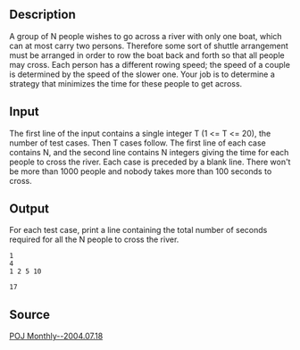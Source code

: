 <h2>Description</h2><p>A group of N people wishes to go across a river with only one boat, which can at most carry two persons. Therefore some sort of shuttle arrangement must be arranged in order to row the boat back and forth so that all people may cross. Each person has a different rowing speed; the speed of a couple is determined by the speed of the slower one. Your job is to determine a strategy that minimizes the time for these people to get across.</p><h2>Input</h2><p>The first line of the input contains a single integer T (1 &lt;= T &lt;= 20), the number of test cases. Then T cases follow. The first line of each case contains N, and the second line contains N integers giving the time for each people to cross the river. Each case is preceded by a blank line. There won't be more than 1000 people and nobody takes more than 100 seconds to cross.</p><h2>Output</h2><p>For each test case, print a line containing the total number of seconds required for all the N people to cross the river.</p><pre><code class="language-input1">1
4
1 2 5 10
</code></pre><pre><code class="language-output1">17</code></pre><h2>Source</h2><a href="searchproblem?field=source&amp;key=POJ+Monthly--2004.07.18">POJ Monthly--2004.07.18</a>